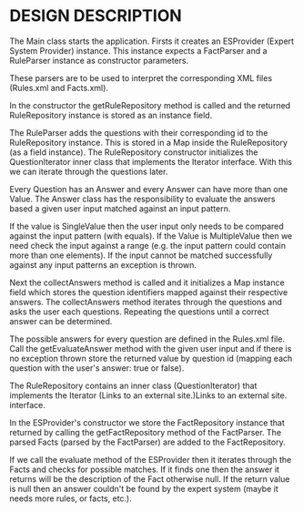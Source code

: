 # DESIGN DESCRIPTION

The Main class starts the application. Firsts it creates an ESProvider (Expert System Provider) instance. This instance expects a FactParser and a RuleParser instance as constructor parameters.

These parsers are to be used to interpret the corresponding XML files (Rules.xml and Facts.xml).

In the constructor the getRuleRepository method is called and the returned RuleRepository instance is stored as an instance field.

The RuleParser adds the questions with their corresponding id to the RuleRepository instance. This is stored in a Map inside the RuleRepository (as a field instance). The RuleRepository constructor initializes the QuestionIterator inner class that implements the Iterator interface. With this we can iterate through the questions later.

Every Question has an Answer and every Answer can have more than one Value. The Answer class has the responsibility to evaluate the answers based a given user input matched against an input pattern.

If the value is SingleValue then the user input only needs to be compared against the input pattern (with equals). If the Value is MultipleValue then we need check the input against a range (e.g. the input pattern could contain more than one elements). If the input cannot be matched successfully against any input patterns an exception is thrown.

Next the collectAnswers method is called and it initializes a Map instance field which stores the question identifiers mapped against their respective answers. The collectAnswers method iterates through the questions and asks the user each questions. Repeating the questions until a correct answer can be determined.

The possible answers for every question are defined in the Rules.xml file. Call the getEvaluateAnswer method with the given user input and if there is no exception thrown store the returned value by question id (mapping each question with the user's answer: true or false).

The RuleRepository contains an inner class (QuestionIterator) that implements the Iterator (Links to an external site.)Links to an external site. interface.

In the ESProvider's constructor we store the FactRepository instance that returned by calling the getFactRepository method of the FactParser. The parsed Facts (parsed by the FactParser) are added to the FactRepository.

If we call the evaluate method of the ESProvider then it iterates through the Facts and checks for possible matches. If it finds one then the answer it returns will be the description of the Fact otherwise null. If the return value is null then an answer couldn't be found by the expert system (maybe it needs more rules, or facts, etc.).
